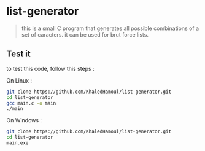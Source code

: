 # list-generator
>this is a small C program that generates all possible combinations of a set of caracters. it can be used for brut force lists.

## Test it

to test this code, follow this steps :

On Linux :

```sh
git clone https://github.com/KhaledHamoul/list-generator.git
cd list-generator
gcc main.c -o main
./main
```

On Windows :

```sh
git clone https://github.com/KhaledHamoul/list-generator.git
cd list-generator
main.exe
```
